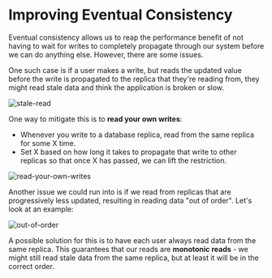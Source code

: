 # Improving Eventual Consistency

Eventual consistency allows us to reap the performance benefit of not having to wait for writes to completely propagate through our system before we can do anything else. However, there are some issues.

One such case is if a user makes a write, but reads the updated value before the write is propagated to the replica that they're reading from, they might read stale data and think the application is broken or slow.

![stale-read](https://firebasestorage.googleapis.com/v0/b/system-design-daily.appspot.com/o/stale-read-eventual-consistency.png?alt=media&token=1fba4669-e342-4f21-b065-ab405d60fd0d)

One way to mitigate this is to **read your own writes**:

- Whenever you write to a database replica, read from the same replica for some X time.
- Set X based on how long it takes to propagate that write to other replicas so that once X has passed, we can lift the restriction.

![read-your-own-writes](https://firebasestorage.googleapis.com/v0/b/system-design-daily.appspot.com/o/read-your-own-writes.png?alt=media&token=e78195e9-4b41-463e-b2d2-9a5596626371)

Another issue we could run into is if we read from replicas that are progressively less updated, resulting in reading data "out of order". Let's look at an example:

![out-of-order](https://firebasestorage.googleapis.com/v0/b/system-design-daily.appspot.com/o/out-of-order-reads.png?alt=media&token=1c00a0c1-83c7-4026-9e32-1c5d5d11742b)

A possible solution for this is to have each user always read data from the same replica. This guarantees that our reads are **monotonic reads** - we might still read stale data from the same replica, but at least it will be in the correct order.

